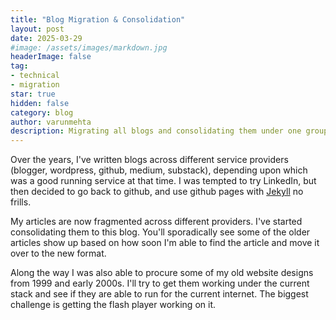 ```yaml
---
title: "Blog Migration & Consolidation"
layout: post
date: 2025-03-29
#image: /assets/images/markdown.jpg
headerImage: false
tag:
- technical
- migration
star: true
hidden: false
category: blog
author: varunmehta
description: Migrating all blogs and consolidating them under one group.
---
```


Over the years, I've written blogs across different service providers (blogger, wordpress, github, medium, substack), depending upon which was a good running service at that time. I was tempted to try LinkedIn, but then decided to go back to github, and use github pages with [Jekyll](https://jekyllrb.com/) no frills.

 My articles are now fragmented across different providers. I've started consolidating them to this blog. You'll sporadically see some of the older articles show up based on how soon I'm able to find the article and move it over to the new format.

Along the way I was also able to procure some of my old website designs from 1999 and early 2000s. I'll try to get them working under the current stack and see if they are able to run for the current internet. The biggest challenge is getting the flash player working on it.

